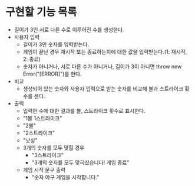 # 구현할 기능 목록
- 길이가 3인 서로 다른 수로 이루어진 수를 생성한다.
- 사용자 입력
    - 길이가 3인 숫자를 입력받는다.
    - 게임이 끝난 경우 재시작 또는 종료하는지에 대한 값을 입력받는다.(1: 재시작, 2: 종료)
    - 숫자가 아니거나, 서로 다른 수가 아니거나, 길이가 3이 아니면 throw new Error("[ERROR]")를 한다.
- 비교
    - 생성되어 있는 숫자와 사용자 입력으로 받는 숫자를 비교해 볼과 스트라이크 횟수를 센다.
- 출력
    - 입력한 수에 대한 결과를 볼, 스트라이크 횟수로 표시한다.
    - "1볼 1스트라이크"
    - "2볼"
    - "2스트라이크"
    - "낫싱"
    - 3개의 숫자를 모두 맞힐 경우
        - "3스트라이크"
        - "3개의 숫자를 모두 맞히셨습니다! 게임 종료"
    - 게임 시작 문구 출력
        - "숫자 야구 게임을 시작합니다."